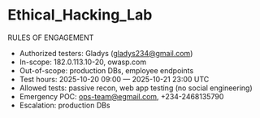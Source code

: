 # Ethical_Hacking_Lab
RULES OF ENGAGEMENT
- Authorized testers: Gladys (gladys234@gmail.com)
- In-scope: 182.0.113.10-20, owasp.com
- Out-of-scope: production DBs, employee endpoints
- Test hours: 2025-10-20 09:00 — 2025-10-21 23:00 UTC
- Allowed tests: passive recon, web app testing (no social engineering)
- Emergency POC: ops-team@egmail.com, +234-2468135790
- Escalation: production DBs
